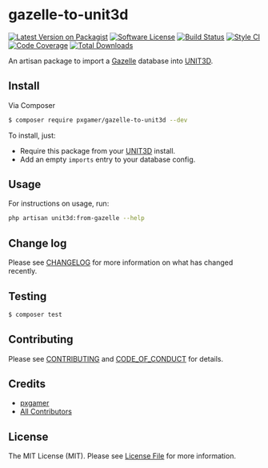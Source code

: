 # gazelle-to-unit3d

[![Latest Version on Packagist][ico-version]][link-packagist]
[![Software License][ico-license]](LICENSE.md)
[![Build Status][ico-travis]][link-travis]
[![Style CI][ico-styleci]][link-styleci]
[![Code Coverage][ico-code-quality]][link-code-quality]
[![Total Downloads][ico-downloads]][link-downloads]

An artisan package to import a [Gazelle] database into [UNIT3D].

## Install

Via Composer

```bash
$ composer require pxgamer/gazelle-to-unit3d --dev
```

To install, just:
- Require this package from your [UNIT3D][unit3d] install.
- Add an empty `imports` entry to your database config.

## Usage

For instructions on usage, run:

```bash
php artisan unit3d:from-gazelle --help
```

## Change log

Please see [CHANGELOG](CHANGELOG.md) for more information on what has changed recently.

## Testing

```bash
$ composer test
```

## Contributing

Please see [CONTRIBUTING](.github/CONTRIBUTING.md) and [CODE_OF_CONDUCT](.github/CODE_OF_CONDUCT.md) for details.

## Credits

- [pxgamer][link-author]
- [All Contributors][link-contributors]

## License

The MIT License (MIT). Please see [License File](LICENSE.md) for more information.

[unit3d]: https://github.com/unit3d/unit3d
[gazelle]: https://github.com/whatcd/gazelle

[ico-version]: https://img.shields.io/packagist/v/pxgamer/gazelle-to-unit3d.svg?style=flat-square
[ico-license]: https://img.shields.io/badge/license-MIT-brightgreen.svg?style=flat-square
[ico-travis]: https://img.shields.io/travis/HDInnovations/gazelle-to-unit3d/master.svg?style=flat-square
[ico-styleci]: https://styleci.io/repos/114096504/shield
[ico-code-quality]: https://img.shields.io/codecov/c/github/HDInnovations/gazelle-to-unit3d.svg?style=flat-square
[ico-downloads]: https://img.shields.io/packagist/dt/pxgamer/gazelle-to-unit3d.svg?style=flat-square

[link-packagist]: https://packagist.org/packages/pxgamer/gazelle-to-unit3d
[link-travis]: https://travis-ci.org/HDInnovations/gazelle-to-unit3d
[link-styleci]: https://styleci.io/repos/114096504
[link-code-quality]: https://codecov.io/gh/HDInnovations/gazelle-to-unit3d
[link-downloads]: https://packagist.org/packages/pxgamer/gazelle-to-unit3d
[link-author]: https://github.com/pxgamer
[link-contributors]: ../../contributors
